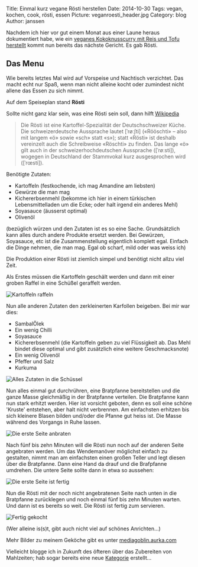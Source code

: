 Title: Einmal kurz vegane Rösti herstellen 
Date: 2014-10-30
Tags: vegan, kochen, cook, rösti, essen 
Picture: veganroesti_header.jpg
Category: blog 
Author: janssen

Nachdem ich hier vor gut einem Monat aus einer Laune heraus dokumentiert habe, wie ein [veganes Kokoknusscurry mit Reis und Tofu herstellt](http://blog.aurka.com/vegan-zu-kochen-ist-ganz-leicht-ein-beispiel.html) kommt nun bereits das nächste Gericht. Es gab Rösti.

## Das Menu

Wie bereits letztes Mal wird auf Vorspeise und Nachtisch verzichtet. Das macht echt nur Spaß, wenn man nicht alleine kocht oder zumindest nicht allene das Essen zu sich nimmt.

Auf dem Speiseplan stand **Rösti**

Sollte nicht ganz klar sein, was eine Rösti sein soll, dann hilft [Wikipedia](https://de.wikipedia.org/wiki/R%C3%B6sti)

> Die Rösti ist eine Kartoffel-Spezialität der Deutschschweizer Küche. Die schweizerdeutsche Aussprache lautet [ˈrøːʃti] («Rööschti» – also mit langem «ö» sowie «sch» statt «s»); statt «Rösti» ist deshalb vereinzelt auch die Schreibweise «Röschti» zu finden. Das lange «ö» gilt auch in der schweizerhochdeutschen Aussprache ([ˈrøːsti]), wogegen in Deutschland der Stammvokal kurz ausgesprochen wird ([ˈrœsti]).

Benötigte Zutaten:

* Kartoffeln (festkochende, ich mag Amandine am liebsten) 
* Gewürze die man mag
* Kichererbsenmehl (bekomme ich hier in einem türkischen Lebensmittelladen um die Ecke; oder halt irgend ein anderes Mehl)
* Soyasauce (äusserst optimal)
* Olivenöl

(bezüglich würzen und den Zutaten ist es so eine Sache. Grundsätzlich kann alles durch andere Produkte ersetzt werden. Bei Gewürzen, Soyasauce, etc ist die Zusammenstellung eigentlich komplett egal. Einfach die Dinge nehmen, die man mag. Egal ob scharf, mild oder was weiss ich)

Die Produktion einer Rösti ist ziemlich simpel und benötigt nicht allzu viel Zeit.

Als Erstes müssen die Kartoffeln geschält werden und dann mit einer groben Raffel in eine Schüßel geraffelt werden.

![Kartoffeln raffeln](http://mediagoblin.aurka.com/mgoblin_media/media_entries/537/ABC8362.medium.jpg)

Nun alle anderen Zutaten den zerkleinerten Karfollen beigeben. Bei mir war dies:

* SambalÖlek
* Ein wenig Chilli
* Soyasauce
* Kichererbsenmehl (die Kartoffeln geben zu viel Flüssigkeit ab. Das Mehl bindet diese optimal und gibt zusätzlich eine weitere Geschmacksnote)
* Ein wenig Olivenöl
* Pfeffer und Salz
* Kurkuma

![Alles Zutaten in die Schüssel](http://mediagoblin.aurka.com/mgoblin_media/media_entries/538/ABC8365.medium.jpg)

Nun alles einmal gut durchrühren, eine Bratpfanne bereitstellen und die ganze Masse gleichmäßig in der Bratpfanne verteilen. Die Bratpfanne kann nun stark erhitzt werden. Hier ist vorsicht geboten, denn es soll eine schöne 'Kruste' entstehen, aber halt nicht verbrennen. Am einfachsten erhitzen bis sich kleinere Blasen bilden und/oder die Pfanne gut heiss ist. Die Masse während des Vorgangs in Ruhe lassen.

![Die erste Seite anbraten](http://mediagoblin.aurka.com/mgoblin_media/media_entries/540/ABC8376.medium.jpg)

Nach fünf bis zehn Minuten will die Rösti nun noch auf der anderen Seite angebraten werden. Um das Wendemanöver möglichst einfach zu gestalten, nimmt man am einfachsten einen großen Teller und legt diesen über die Bratpfanne. Dann eine Hand da drauf und die Brafpfanne umdrehen. Die untere Seite sollte dann in etwa so aussehen:

![Die erste Seite ist fertig](http://mediagoblin.aurka.com/mgoblin_media/media_entries/542/ABC8385.medium.jpg)

Nun die Rösti mit der noch nicht angebratenen Seite nach unten in die Bratpfanne zurücklegen und noch einmal fünf bis zehn Minuten warten. Und dann ist es bereits so weit. Die Rösti ist fertig zum servieren.

![Fertig gekocht](http://mediagoblin.aurka.com/mgoblin_media/media_entries/543/ABC8388.medium.jpg)

(Wer alleine is(s)t, gibt auch nicht viel auf schönes Anrichten...)

Mehr Bilder zu meinem Geköche gibt es unter [mediagoblin.aurka.com](http://mediagoblin.aurka.com/u/janssen/collection/29-10-2014-vegane-rosti-herstellen/)

Vielleicht blogge ich in Zukunft des öfteren über das Zubereiten von Mahlzeiten; hab sogar bereits eine neue [Kategorie](http://blog.aurka.com/category/kochen.html) erstellt...


